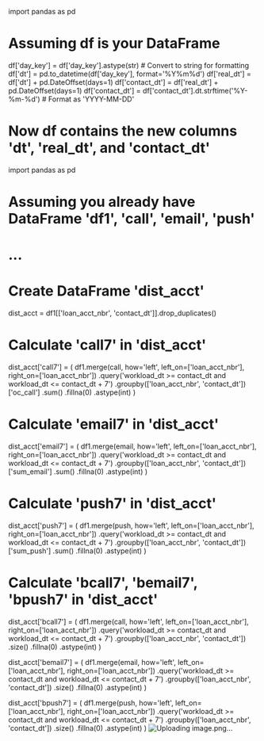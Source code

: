 import pandas as pd

# Assuming df is your DataFrame
df['day_key'] = df['day_key'].astype(str)  # Convert to string for formatting
df['dt'] = pd.to_datetime(df['day_key'], format='%Y%m%d')
df['real_dt'] = df['dt'] + pd.DateOffset(days=1)
df['contact_dt'] = df['real_dt'] + pd.DateOffset(days=1)
df['contact_dt'] = df['contact_dt'].dt.strftime('%Y-%m-%d')  # Format as 'YYYY-MM-DD'

# Now df contains the new columns 'dt', 'real_dt', and 'contact_dt'

import pandas as pd

# Assuming you already have DataFrame 'df1', 'call', 'email', 'push'
# ...

# Create DataFrame 'dist_acct'
dist_acct = df1[['loan_acct_nbr', 'contact_dt']].drop_duplicates()

# Calculate 'call7' in 'dist_acct'
dist_acct['call7'] = (
    df1.merge(call, how='left', left_on=['loan_acct_nbr'], right_on=['loan_acct_nbr'])
    .query('workload_dt >= contact_dt and workload_dt <= contact_dt + 7')
    .groupby(['loan_acct_nbr', 'contact_dt'])['oc_call']
    .sum()
    .fillna(0)
    .astype(int)
)

# Calculate 'email7' in 'dist_acct'
dist_acct['email7'] = (
    df1.merge(email, how='left', left_on=['loan_acct_nbr'], right_on=['loan_acct_nbr'])
    .query('workload_dt >= contact_dt and workload_dt <= contact_dt + 7')
    .groupby(['loan_acct_nbr', 'contact_dt'])['sum_email']
    .sum()
    .fillna(0)
    .astype(int)
)

# Calculate 'push7' in 'dist_acct'
dist_acct['push7'] = (
    df1.merge(push, how='left', left_on=['loan_acct_nbr'], right_on=['loan_acct_nbr'])
    .query('workload_dt >= contact_dt and workload_dt <= contact_dt + 7')
    .groupby(['loan_acct_nbr', 'contact_dt'])['sum_push']
    .sum()
    .fillna(0)
    .astype(int)
)

# Calculate 'bcall7', 'bemail7', 'bpush7' in 'dist_acct'
dist_acct['bcall7'] = (
    df1.merge(call, how='left', left_on=['loan_acct_nbr'], right_on=['loan_acct_nbr'])
    .query('workload_dt >= contact_dt and workload_dt <= contact_dt + 7')
    .groupby(['loan_acct_nbr', 'contact_dt'])
    .size()
    .fillna(0)
    .astype(int)
)

dist_acct['bemail7'] = (
    df1.merge(email, how='left', left_on=['loan_acct_nbr'], right_on=['loan_acct_nbr'])
    .query('workload_dt >= contact_dt and workload_dt <= contact_dt + 7')
    .groupby(['loan_acct_nbr', 'contact_dt'])
    .size()
    .fillna(0)
    .astype(int)
)

dist_acct['bpush7'] = (
    df1.merge(push, how='left', left_on=['loan_acct_nbr'], right_on=['loan_acct_nbr'])
    .query('workload_dt >= contact_dt and workload_dt <= contact_dt + 7')
    .groupby(['loan_acct_nbr', 'contact_dt'])
    .size()
    .fillna(0)
    .astype(int)
)
![Uploading image.png…]()

